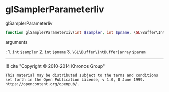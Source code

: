 # glSamplerParameterIiv
glSamplerParameterIiv

```php
function glSamplerParameterIiv(int $sampler, int $pname, \GL\Buffer\IntBuffer|array $param) : void
```

arguments

:    1. `int` `$sampler` 
    2. `int` `$pname` 
    3. `\GL\Buffer\IntBuffer|array` `$param` 

---
     

!!! cite "Copyright © 2010-2014 Khronos Group"

    This material may be distributed subject to the terms and conditions set forth in the Open Publication License, v 1.0, 8 June 1999. https://opencontent.org/openpub/.
